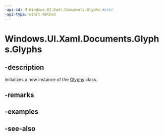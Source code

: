 ```yaml
---
-api-id: M:Windows.UI.Xaml.Documents.Glyphs.#ctor
-api-type: winrt method
---
```


<!-- Method syntax
public Glyphs()
-->

# Windows.UI.Xaml.Documents.Glyphs.Glyphs

## -description
Initializes a new instance of the [Glyphs](glyphs.md) class.


## -remarks

## -examples

## -see-also

